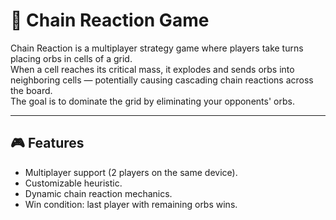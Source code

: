 # 🔗 Chain Reaction Game

Chain Reaction is a multiplayer strategy game where players take turns placing orbs in cells of a grid.  
When a cell reaches its critical mass, it explodes and sends orbs into neighboring cells — potentially causing cascading chain reactions across the board.  
The goal is to dominate the grid by eliminating your opponents' orbs.

---

## 🎮 Features
- Multiplayer support (2 players on the same device).
- Customizable heuristic.
- Dynamic chain reaction mechanics.
- Win condition: last player with remaining orbs wins.
